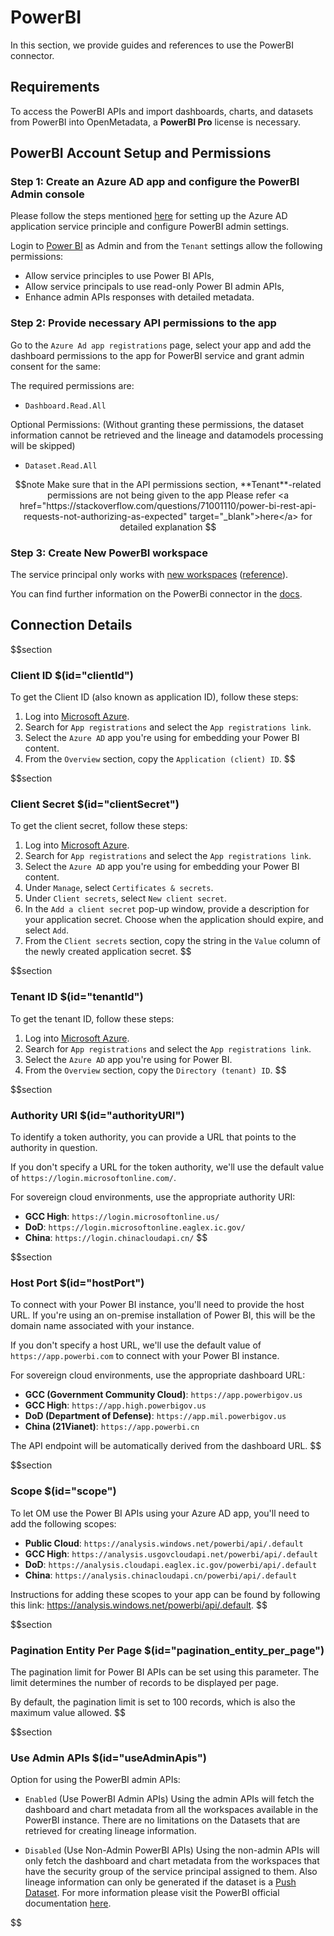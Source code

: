 # PowerBI

In this section, we provide guides and references to use the PowerBI connector.

## Requirements

To access the PowerBI APIs and import dashboards, charts, and datasets from PowerBI into OpenMetadata, a **PowerBI Pro** license is necessary.

## PowerBI Account Setup and Permissions

### Step 1: Create an Azure AD app and configure the PowerBI Admin console

Please follow the steps mentioned <a href="https://docs.microsoft.com/en-us/power-bi/developer/embedded/embed-service-principal" target="_blank">here</a> for setting up the Azure AD application service principle and configure PowerBI admin settings.

Login to <a href="https://app.powerbi.com/" target="_blank">Power BI</a> as Admin and from the `Tenant` settings allow the following permissions:
- Allow service principles to use Power BI APIs,
- Allow service principals to use read-only Power BI admin APIs,
- Enhance admin APIs responses with detailed metadata.

### Step 2: Provide necessary API permissions to the app

Go to the `Azure Ad app registrations` page, select your app and add the dashboard permissions to the app for PowerBI service and grant admin consent for the same:

The required permissions are:
- `Dashboard.Read.All`

Optional Permissions: (Without granting these permissions, the dataset information cannot be retrieved and the lineage and datamodels processing will be skipped)
- `Dataset.Read.All`

$$note
Make sure that in the API permissions section, **Tenant**-related permissions are not being given to the app
Please refer <a href="https://stackoverflow.com/questions/71001110/power-bi-rest-api-requests-not-authorizing-as-expected" target="_blank">here</a> for detailed explanation
$$

### Step 3: Create New PowerBI workspace

The service principal only works with <a href="https://docs.microsoft.com/en-us/power-bi/collaborate-share/service-create-the-new-workspaces" target="_blank">new workspaces</a> (<a href="https://community.powerbi.com/t5/Service/Error-while-executing-Get-dataset-call-quot-API-is-not/m-p/912360#M85711" target="_blank">reference</a>).

You can find further information on the PowerBi connector in the <a href="https://docs.open-metadata.org/connectors/dashboard/powerbi" target="_blank">docs</a>.

## Connection Details

$$section
### Client ID $(id="clientId")

To get the Client ID (also known as application ID), follow these steps:

1. Log into <a href="https://ms.portal.azure.com/#allservices" target="_blank">Microsoft Azure</a>.
2. Search for `App registrations` and select the `App registrations link`.
3. Select the `Azure AD` app you're using for embedding your Power BI content.
4. From the `Overview` section, copy the `Application (client) ID`.
$$

$$section
### Client Secret $(id="clientSecret")

To get the client secret, follow these steps:

1. Log into <a href="https://ms.portal.azure.com/#allservices" target="_blank">Microsoft Azure</a>.
2. Search for `App registrations` and select the `App registrations link`.
3. Select the `Azure AD` app you're using for embedding your Power BI content.
4. Under `Manage`, select `Certificates & secrets`.
5. Under `Client secrets`, select `New client secret`.
6. In the `Add a client secret` pop-up window, provide a description for your application secret. Choose when the application should expire, and select `Add`.
7. From the `Client secrets` section, copy the string in the `Value` column of the newly created application secret.
$$

$$section
### Tenant ID $(id="tenantId")

To get the tenant ID, follow these steps:

1. Log into <a href="https://ms.portal.azure.com/#allservices" target="_blank">Microsoft Azure</a>.
2. Search for `App registrations` and select the `App registrations link`.
3. Select the `Azure AD` app you're using for Power BI.
4. From the `Overview` section, copy the `Directory (tenant) ID`.
$$

$$section
### Authority URI $(id="authorityURI")

To identify a token authority, you can provide a URL that points to the authority in question.

If you don't specify a URL for the token authority, we'll use the default value of `https://login.microsoftonline.com/`.

For sovereign cloud environments, use the appropriate authority URI:
- **GCC High**: `https://login.microsoftonline.us/`
- **DoD**: `https://login.microsoftonline.eaglex.ic.gov/`
- **China**: `https://login.chinacloudapi.cn/`
$$

$$section
### Host Port $(id="hostPort")

To connect with your Power BI instance, you'll need to provide the host URL. If you're using an on-premise installation of Power BI, this will be the domain name associated with your instance.

If you don't specify a host URL, we'll use the default value of `https://app.powerbi.com` to connect with your Power BI instance.

For sovereign cloud environments, use the appropriate dashboard URL:
- **GCC (Government Community Cloud)**: `https://app.powerbigov.us`
- **GCC High**: `https://app.high.powerbigov.us`
- **DoD (Department of Defense)**: `https://app.mil.powerbigov.us`
- **China (21Vianet)**: `https://app.powerbi.cn`

The API endpoint will be automatically derived from the dashboard URL.
$$

$$section
### Scope $(id="scope")

To let OM use the Power BI APIs using your Azure AD app, you'll need to add the following scopes:
- **Public Cloud**: `https://analysis.windows.net/powerbi/api/.default`
- **GCC High**: `https://analysis.usgovcloudapi.net/powerbi/api/.default`
- **DoD**: `https://analysis.cloudapi.eaglex.ic.gov/powerbi/api/.default`
- **China**: `https://analysis.chinacloudapi.cn/powerbi/api/.default`

Instructions for adding these scopes to your app can be found by following this link: https://analysis.windows.net/powerbi/api/.default.
$$

$$section
### Pagination Entity Per Page $(id="pagination_entity_per_page")

The pagination limit for Power BI APIs can be set using this parameter. The limit determines the number of records to be displayed per page.

By default, the pagination limit is set to 100 records, which is also the maximum value allowed.
$$

$$section
### Use Admin APIs $(id="useAdminApis")

Option for using the PowerBI admin APIs:
- `Enabled` (Use PowerBI Admin APIs)
Using the admin APIs will fetch the dashboard and chart metadata from all the workspaces available in the PowerBI instance.
There are no limitations on the Datasets that are retrieved for creating lineage information.

- `Disabled` (Use Non-Admin PowerBI APIs)
Using the non-admin APIs will only fetch the dashboard and chart metadata from the workspaces that have the security group of the service principal assigned to them.
Also lineage information can only be generated if the dataset is a <a href="https://learn.microsoft.com/en-us/rest/api/power-bi/push-datasets" target="_blank">Push Dataset</a>.
For more information please visit the PowerBI official documentation <a href="https://learn.microsoft.com/en-us/rest/api/power-bi/push-datasets/datasets-get-tables#limitations" target="_blank">here</a>.

$$
